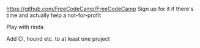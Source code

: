 https://github.com/FreeCodeCamp/FreeCodeCamp Sign up for it if there's time and actually help a not-for-profit

Play with rinda

Add CI, hound etc. to at least one project
